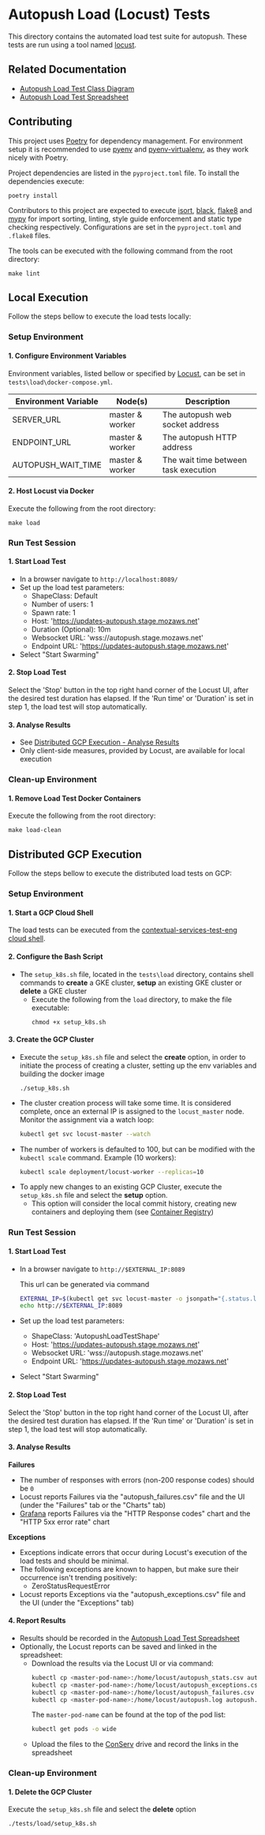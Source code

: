# Autopush Load (Locust) Tests

This directory contains the automated load test suite for autopush. These tests are run
using a tool named [locust][1].

## Related Documentation

* [Autopush Load Test Class Diagram][2]
* [Autopush Load Test Spreadsheet][3]

## Contributing

This project uses [Poetry][4] for dependency management. For environment setup it is
recommended to use [pyenv][5] and [pyenv-virtualenv][6], as they work nicely with
Poetry.

Project dependencies are listed in the `pyproject.toml` file.
To install the dependencies execute:

```shell
poetry install
```

Contributors to this project are expected to execute [isort][7], [black][8], [flake8][9]
and [mypy][10] for import sorting, linting, style guide enforcement and static type
checking respectively. Configurations are set in the `pyproject.toml` and `.flake8`
files.

The tools can be executed with the following command from the root directory:

```shell
make lint
```

## Local Execution

Follow the steps bellow to execute the load tests locally:

### Setup Environment

#### 1. Configure Environment Variables

Environment variables, listed bellow or specified by [Locust][11], can be set in
`tests\load\docker-compose.yml`.

| Environment Variable | Node(s)         | Description                          |
|----------------------|-----------------|--------------------------------------|
| SERVER_URL           | master & worker | The autopush web socket address      |
| ENDPOINT_URL         | master & worker | The autopush HTTP address            |
| AUTOPUSH_WAIT_TIME   | master & worker | The wait time between task execution |

#### 2. Host Locust via Docker

Execute the following from the root directory:

```shell
make load
```

### Run Test Session

#### 1. Start Load Test

* In a browser navigate to `http://localhost:8089/`
* Set up the load test parameters:
    * ShapeClass: Default
    * Number of users: 1
    * Spawn rate: 1
    * Host: 'https://updates-autopush.stage.mozaws.net'
    * Duration (Optional): 10m
    * Websocket URL: 'wss://autopush.stage.mozaws.net'
    * Endpoint URL: 'https://updates-autopush.stage.mozaws.net'
* Select "Start Swarming"

#### 2. Stop Load Test

Select the 'Stop' button in the top right hand corner of the Locust UI, after the
desired test duration has elapsed. If the 'Run time' or 'Duration' is set in step 1,
the load test will stop automatically.

#### 3. Analyse Results

* See [Distributed GCP Execution - Analyse Results](#3-analyse-results-1)
* Only client-side measures, provided by Locust, are available for local execution

### Clean-up Environment

#### 1. Remove Load Test Docker Containers

Execute the following from the root directory:

```shell
make load-clean
```

## Distributed GCP Execution

Follow the steps bellow to execute the distributed load tests on GCP:

### Setup Environment

#### 1. Start a GCP Cloud Shell

The load tests can be executed from the [contextual-services-test-eng cloud shell][12].

#### 2. Configure the Bash Script

* The `setup_k8s.sh` file, located in the `tests\load` directory, contains
  shell commands to **create** a GKE cluster, **setup** an existing GKE cluster or
  **delete** a GKE cluster
    * Execute the following from the `load` directory, to make the file executable:
      ```shell
      chmod +x setup_k8s.sh
      ```

#### 3. Create the GCP Cluster

* Execute the `setup_k8s.sh` file and select the **create** option, in order to
  initiate the process of creating a cluster, setting up the env variables and
  building the docker image
  ```shell
  ./setup_k8s.sh
  ```
* The cluster creation process will take some time. It is considered complete, once
  an external IP is assigned to the `locust_master` node. Monitor the assignment via
  a watch loop:
  ```bash
  kubectl get svc locust-master --watch
  ```
* The number of workers is defaulted to 100, but can be modified with the
  `kubectl scale` command. Example (10 workers):
  ```bash
  kubectl scale deployment/locust-worker --replicas=10
  ```
* To apply new changes to an existing GCP Cluster, execute the `setup_k8s.sh` file and
  select the **setup** option.
    * This option will consider the local commit history, creating new containers and
      deploying them (see [Container Registry][13])

### Run Test Session

#### 1. Start Load Test

* In a browser navigate to `http://$EXTERNAL_IP:8089`

  This url can be generated via command
  ```bash
  EXTERNAL_IP=$(kubectl get svc locust-master -o jsonpath="{.status.loadBalancer.ingress[0].ip}")
  echo http://$EXTERNAL_IP:8089
  ```

* Set up the load test parameters:
    * ShapeClass: 'AutopushLoadTestShape'
    * Host: 'https://updates-autopush.stage.mozaws.net'
    * Websocket URL: 'wss://autopush.stage.mozaws.net'
    * Endpoint URL: 'https://updates-autopush.stage.mozaws.net'
* Select "Start Swarming"

#### 2. Stop Load Test

Select the 'Stop' button in the top right hand corner of the Locust UI, after the
desired test duration has elapsed. If the 'Run time' or 'Duration' is set in step 1,
the load test will stop automatically.

#### 3. Analyse Results

**Failures**

* The number of responses with errors (non-200 response codes) should be `0`
* Locust reports Failures via the "autopush_failures.csv" file and the UI
  (under the "Failures" tab or the "Charts" tab)
* [Grafana][14] reports Failures via the "HTTP Response codes" chart and the
  "HTTP 5xx error rate" chart

**Exceptions**

* Exceptions indicate errors that occur during Locust's execution of the load tests and
  should be minimal.
* The following exceptions are known to happen, but make sure their occurrence isn't 
  trending positively:
    * ZeroStatusRequestError
* Locust reports Exceptions via the "autopush_exceptions.csv" file and the UI
  (under the "Exceptions" tab)

#### 4. Report Results

* Results should be recorded in the [Autopush Load Test Spreadsheet][3]
* Optionally, the Locust reports can be saved and linked in the spreadsheet:
    * Download the results via the Locust UI or via command:
        ```bash
        kubectl cp <master-pod-name>:/home/locust/autopush_stats.csv autopush_stats.csv
        kubectl cp <master-pod-name>:/home/locust/autopush_exceptions.csv autopush_exceptions.csv
        kubectl cp <master-pod-name>:/home/locust/autopush_failures.csv autopush_failures.csv
        kubectl cp <master-pod-name>:/home/locust/autopush.log autopush.log
        ```
      The `master-pod-name` can be found at the top of the pod list:
        ```bash 
        kubectl get pods -o wide
        ```
    * Upload the files to the [ConServ][15] drive and record the links in the
      spreadsheet

### Clean-up Environment

#### 1. Delete the GCP Cluster

Execute the `setup_k8s.sh` file and select the **delete** option

```shell
./tests/load/setup_k8s.sh
```

[1]: https://locust.io/
[2]: https://miro.com/app/board/uXjVMx-kx9Q=/
[3]: https://docs.google.com/spreadsheets/d/1-nF8zR98IiLZlwP0ISwOB8cWRs74tJGM1PpgDSWdayE/edit#gid=0
[4]: https://python-poetry.org/docs/#installation
[5]: https://github.com/pyenv/pyenv#installation
[6]: https://github.com/pyenv/pyenv-virtualenv#installation
[7]: https://pycqa.github.io/isort/
[8]: https://black.readthedocs.io/en/stable/
[9]: https://flake8.pycqa.org/en/latest/
[10]: https://mypy-lang.org/
[11]: https://docs.locust.io/en/stable/configuration.html#environment-variables
[12]: https://console.cloud.google.com/home/dashboard?q=search&referrer=search&project=spheric-keel-331521&cloudshell=false
[13]: https://console.cloud.google.com/compute/instances?project=spheric-keel-331521
[14]: https://earthangel-b40313e5.influxcloud.net/d/do4mmwcVz/autopush-gcp?orgId=1&refresh=1m
[15]: https://drive.google.com/file/d/1dETF1LhW3Msw54cp7iJ4pMPeZWEv3sUg/view?usp=drive_link
